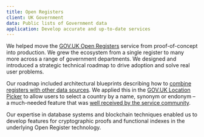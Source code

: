 ```yaml
---
title: Open Registers
client: UK Government
data: Public lists of Government data
application: Develop accurate and up-to-date services
---
```

We helped move the [GOV.UK Open Registers](https://registers.service.gov.uk/) service from proof-of-concept into production. We grew the ecosystem from a single register to many more across a range of government departments. We designed and introduced a strategic technical roadmap to drive adoption and solve real user problems.

Our roadmap included architectural blueprints describing how to [combine registers with other data sources](https://github.com/openregister/kibitz). We applied this in the [GOV.UK Location Picker](https://github.com/alphagov/govuk-country-and-territory-autocomplete) to allow users to select a country by a name, synonym or endonym – a much-needed feature that was [well received by the service community](https://designnotes.blog.gov.uk/2017/04/20/were-building-an-autocomplete/).

Our expertise in database systems and blockchain techniques enabled us to develop features for cryptographic proofs and functional indexes in the underlying Open Register technology.
